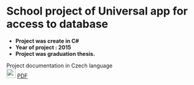 # School project of Universal app for access to database

* **Project was create in C#**
* **Year of project : 2015**
* **Project was graduation thesis.**

Project documentation in Czech language\
<img src="https://github.com/Beji-kun/My_certificates/blob/main/Images/PDF/PDF_icon.ico" width="24">
[PDF](/Dokumentace%20k%20projektu_KocourekAdam.pdf)